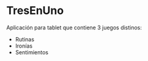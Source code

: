 # TresEnUno

Aplicación para tablet que contiene 3 juegos distinos:
- Rutinas
- Ironías
- Sentimientos
